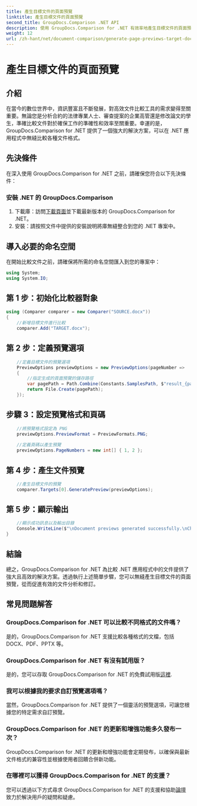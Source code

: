 ```yaml
---
title: 產生目標文件的頁面預覽
linktitle: 產生目標文件的頁面預覽
second_title: GroupDocs.Comparison .NET API
description: 使用 GroupDocs.Comparison for .NET 有效率地產生目標文件的頁面預覽。請按照我們的逐步指南進行無縫文件比較。
weight: 12
url: /zh-hant/net/document-comparison/generate-page-previews-target-document/
---
```


# 產生目標文件的頁面預覽

## 介紹
在當今的數位世界中，資訊豐富且不斷發展，對高效文件比較工具的需求變得至關重要。無論您是分析合約的法律專業人士、審查提案的企業高管還是修改論文的學生，準確比較文件對於確保工作的準確性和效率至關重要。幸運的是，GroupDocs.Comparison for .NET 提供了一個強大的解決方案，可以在 .NET 應用程式中無縫比較各種文件格式。
## 先決條件
在深入使用 GroupDocs.Comparison for .NET 之前，請確保您符合以下先決條件：
### 安裝 .NET 的 GroupDocs.Comparison
1. 下載庫：訪問[下載頁面](https://releases.groupdocs.com/comparison/net/)並下載最新版本的 GroupDocs.Comparison for .NET。
2. 安裝：請按照文件中提供的安裝說明將庫無縫整合到您的 .NET 專案中。

## 導入必要的命名空間
在開始比較文件之前，請確保將所需的命名空間匯入到您的專案中：
```csharp
using System;
using System.IO;

```
## 第 1 步：初始化比較器對象
```csharp
using (Comparer comparer = new Comparer("SOURCE.docx"))
{
    //新增目標文件進行比較
    comparer.Add("TARGET.docx");
```
## 第 2 步：定義預覽選項
```csharp
    //定義目標文件的預覽選項
    PreviewOptions previewOptions = new PreviewOptions(pageNumber =>
    {
        //指定生成的頁面預覽的儲存路徑
        var pagePath = Path.Combine(Constants.SamplesPath, $"result_{pageNumber}.png");
        return File.Create(pagePath);
    });
```
## 步驟 3：設定預覽格式和頁碼
```csharp
    //將預覽格式設定為 PNG
    previewOptions.PreviewFormat = PreviewFormats.PNG;
    
    //定義頁碼以產生預覽
    previewOptions.PageNumbers = new int[] { 1, 2 };
```
## 第 4 步：產生文件預覽
```csharp
    //產生目標文件的預覽
    comparer.Targets[0].GeneratePreview(previewOptions);
```
## 第 5 步：顯示輸出
```csharp
    //顯示成功訊息以及輸出目錄
    Console.WriteLine($"\nDocument previews generated successfully.\nCheck output in {Directory.GetCurrentDirectory()}.");
}
```

## 結論
總之，GroupDocs.Comparison for .NET 為比較 .NET 應用程式中的文件提供了強大且高效的解決方案。透過執行上述簡單步驟，您可以無縫產生目標文件的頁面預覽，從而促進有效的文件分析和修訂。
## 常見問題解答
### GroupDocs.Comparison for .NET 可以比較不同格式的文件嗎？
是的，GroupDocs.Comparison for .NET 支援比較各種格式的文檔，包括 DOCX、PDF、PPTX 等。
### GroupDocs.Comparison for .NET 有沒有試用版？
是的，您可以存取 GroupDocs.Comparison for .NET 的免費試用版[這裡](https://releases.groupdocs.com/).
### 我可以根據我的要求自訂預覽選項嗎？
當然，GroupDocs.Comparison for .NET 提供了一個靈活的預覽選項，可讓您根據您的特定需求自訂預覽。
### GroupDocs.Comparison for .NET 的更新和增強功能多久發布一次？
GroupDocs.Comparison for .NET 的更新和增強功能會定期發布，以確保與最新文件格式的兼容性並根據使用者回饋合併新功能。
### 在哪裡可以獲得 GroupDocs.Comparison for .NET 的支援？
您可以透過以下方式尋求 GroupDocs.Comparison for .NET 的支援和協助[論壇](https://forum.groupdocs.com/c/comparison/12)致力於解決用戶的疑問和疑慮。
